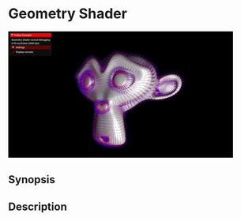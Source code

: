 # Geometry Shader

<img src="../../screenshots/geometryshader.jpg" height="256px">

## Synopsis


## Description
